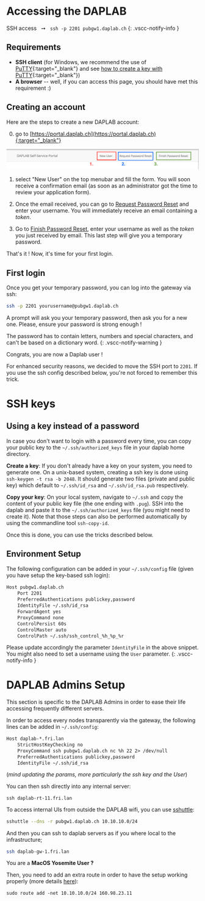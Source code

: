 # Accessing the DAPLAB

<!-- Quicklinks:<br/>
- [Hue interface -- https://hue.daplab.ch](https://hue.daplab.ch)<br/> -->
SSH access &nbsp; ➙ &nbsp; `ssh -p 2201 pubgw1.daplab.ch`
{: .vscc-notify-info }


## Requirements

* **SSH client** (for Windows, we recommend the use of [PuTTY](http://www.chiark.greenend.org.uk/~sgtatham/putty/download.html){:target="_blank"}
  and see [how to create a key with PuTTY](https://www.digitalocean.com/community/tutorials/how-to-use-ssh-keys-with-putty-on-digitalocean-droplets-windows-users){:target="_blank"})
* **A browser** -- well, if you can access this page, you should have met this requirement :)

## Creating an account

Here are the steps to create a new DAPLAB account:

0. go to [https://portal.daplab.ch](https://portal.daplab.ch){:target="_blank"}

![portal menubar](images/new-user.png)

1. select "New User" on the top menubar and fill the form. You will soon receive a confirmation email (as soon as an administrator got the time to review your application form).

2. Once the email received, you can go to <a href="https://portal.daplab.ch/request_reset" target="_blank">Request Password Reset</a> and enter your
  username. You will immediately receive an email containing a _token_.

3. Go to <a href="https://portal.daplab.ch/reset_password" target="_blank">Finish Password Reset</a>, enter your username as well as the _token_ you
  just received by email. This last step will give you a temporary password.

That's it ! Now, it's time for your first login. 

## First login

Once you get your temporary password, you can log into the gateway via ssh:
```bash
ssh -p 2201 yourusername@pubgw1.daplab.ch
```

A prompt will ask you your temporary password, then ask you for a new one. Please, ensure your password is strong enough !

The password has to contain letters, numbers and special characters, and can't be based
on a dictionary word.
{: .vscc-notify-warning }

Congrats, you are now a Daplab user !

For enhanced security reasons, we decided to move the SSH port to `2201`. If you use the ssh config described below, you're not forced to remember this trick.


<!-- You can now access the [Hue interface](https://hue.daplab.ch), and login with the username
and password just set. If you lost your password, you can always
[re-generate the password](https://portal.daplab.ch/request_reset).
{: .vscc-notify-success } -->

# SSH keys

## Using a key instead of a password

In case you don't want to login with a password every time, you can copy your public key to the `~/.ssh/authorized_keys` file in your daplab home directory.

__Create a key__: If you don't already have a key on your system, you need to generate one. On a unix-based system, creating a ssh key is done using `ssh-keygen -t rsa -b 2048`. It should generate two files (private and public key) which default to `~/.ssh/id_rsa` and `~/.ssh/id_rsa.pub` respectively.

__Copy your key__: On your local system, navigate to `~/.ssh` and copy the content of your public key file (the one ending with `.pug`). SSH into the daplab and paste it to the `~/.ssh/authorized_keys` file (you might need to create it). Note that those steps can also be performed automatically by using the commandline tool `ssh-copy-id`.

Once this is done, you can use the tricks described below.

## Environment Setup

The following configuration can be added in your `~/.ssh/config` file (given you have setup the key-based ssh login):

```
Host pubgw1.daplab.ch
    Port 2201
    PreferredAuthentications publickey,password
    IdentityFile ~/.ssh/id_rsa
    ForwardAgent yes
    ProxyCommand none
    ControlPersist 60s
    ControlMaster auto
    ControlPath ~/.ssh/ssh_control_%h_%p_%r
```

Please update accordingly the parameter `IdentityFile` in the above snippet. You might
also need to set a username using the `User` parameter.
{: .vscc-notify-info }


# DAPLAB Admins Setup

This section is specific to the DAPLAB Admins in order to ease their life accessing
frequently different servers.

In order to access every nodes transparently via the gateway, the following lines can be
added in `~/.ssh/config`:

```
Host daplab-*.fri.lan
    StrictHostKeyChecking no
    ProxyCommand ssh pubgw1.daplab.ch nc %h 22 2> /dev/null
    PreferredAuthentications publickey,password
    IdentityFile ~/.ssh/id_rsa
```

(_mind updating the params, more particularly the ssh key and the User_)

You can then ssh directly into any internal server:

```
ssh daplab-rt-11.fri.lan
```

To access internal UIs from outside the DAPLAB wifi, you can use [sshuttle](https://github.com/apenwarr/sshuttle):

```bash
sshuttle --dns -r pubgw1.daplab.ch 10.10.10.0/24
```

And then you can ssh to daplab servers as if you where local to the infrastructure;

```bash
ssh daplab-gw-1.fri.lan
```

You are a **MacOS Yosemite User ?**

Then, you need to add an extra route in order to have the setup working properly (more details
[here](http://www.evoila.de/openstack-opensource/running-a-poors-man-vpn-on-yosemite-with-sshuttle-and-ssh/?lang=en)):

```
sudo route add -net 10.10.10.0/24 160.98.23.11
```
